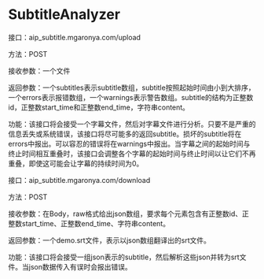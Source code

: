 # SubtitleAnalyzer

接口：aip_subtitle.mgaronya.com/upload

方法：POST

接收参数：一个文件

返回参数：一个subtitles表示subtitle数组，subtitle按照起始时间由小到大排序，一个errors表示报错数组，一个warnings表示警告数组。subtitle的结构为正整数id，正整数start_time和正整数end_time，字符串content。

功能：该接口将会接受一个字幕文件，然后对字幕文件进行分析。只要不是严重的信息丢失或系统错误，该接口将尽可能多的返回subtitle。损坏的subtitle将在errors中报出。可以容忍的错误将在warnings中报出。当字幕之间的起始时间与终止时间相互重叠时，该接口会调整各个字幕的起始时间与终止时间以让它们不再重叠，即使这可能会让字幕的持续时间为0。

接口：aip_subtitle.mgaronya.com/download

方法：POST

接收参数：在Body，raw格式给出json数组，要求每个元素包含有正整数id、正整数start_time、正整数end_time、字符串content。

返回参数：一个demo.srt文件，表示以json数组翻译出的srt文件。

功能：该接口将会接受一组json表示的subtitle，然后解析这些json并转为srt文件。当json数据传入有误时会报出错误。